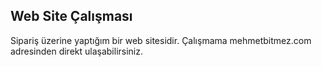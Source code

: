 ## Web Site Çalışması

Sipariş üzerine yaptığım bir web sitesidir. Çalışmama mehmetbitmez.com adresinden direkt ulaşabilirsiniz.
